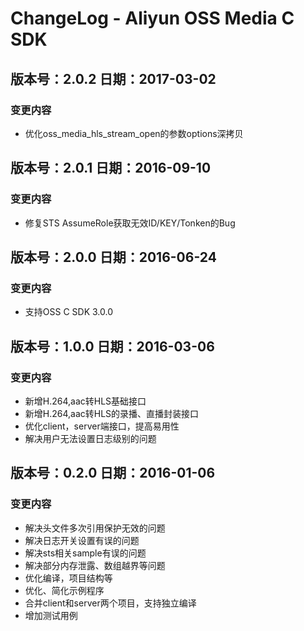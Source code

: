 # ChangeLog - Aliyun OSS Media C SDK

## 版本号：2.0.2 日期：2017-03-02
### 变更内容
- 优化oss_media_hls_stream_open的参数options深拷贝

## 版本号：2.0.1 日期：2016-09-10
### 变更内容
- 修复STS AssumeRole获取无效ID/KEY/Tonken的Bug

## 版本号：2.0.0 日期：2016-06-24
### 变更内容
- 支持OSS C SDK 3.0.0

## 版本号：1.0.0 日期：2016-03-06
### 变更内容
- 新增H.264,aac转HLS基础接口
- 新增H.264,aac转HLS的录播、直播封装接口
- 优化client，server端接口，提高易用性
- 解决用户无法设置日志级别的问题

## 版本号：0.2.0 日期：2016-01-06
### 变更内容
 - 解决头文件多次引用保护无效的问题
 - 解决日志开关设置有误的问题
 - 解决sts相关sample有误的问题
 - 解决部分内存泄露、数组越界等问题
 - 优化编译，项目结构等
 - 优化、简化示例程序
 - 合并client和server两个项目，支持独立编译
 - 增加测试用例
